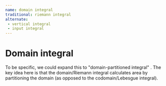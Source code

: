 ```yaml
---
name: domain integral
traditional: riemann integral
alternate:
 - vertical integral
 - input integral
---
```


# Domain integral

To be specific, we could expand this to "domain-partitioned integral" .  The key idea here is that the domain/Riemann integral calculates area by partitioning the domain (as opposed to the codomain/Lebesgue integral).
